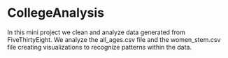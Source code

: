# CollegeAnalysis
In this mini project we clean and analyze data generated from FiveThirtyEight. We analyze the all_ages.csv file and the women_stem.csv file creating visualizations to recognize patterns within the data. 
